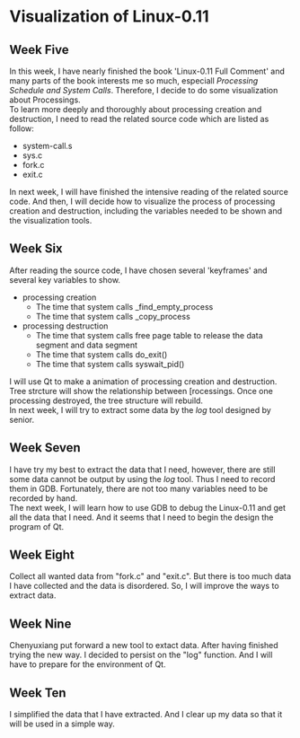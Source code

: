# Visualization of Linux-0.11
## Week Five
In this week, I have nearly finished the book 'Linux-0.11 Full Comment' and many parts of the book interests me so much, especiall *Processing Schedule and System Calls*. Therefore, I decide to do some visualization about Processings.  
To learn more deeply and thoroughly about processing creation and destruction, I need to read the related source code which are listed as follow:
- system-call.s
- sys.c
- fork.c
- exit.c     

In next week, I will have finished the intensive reading of the related source code. And then, I will decide how to visualize the process of processing creation and destruction, including the variables needed to be shown and the visualization tools.  

## Week Six
After reading the source code, I have chosen several 'keyframes' and several key variables to show.
- processing creation
  - The time that system calls \_find_empty_process
  - The time that system calls \_copy_process
- processing destruction
  - The time that system calls free page table to release the data segment and data segment
  - The time that system calls do_exit()
  - The time that system calls syswait_pid()

I will use Qt to make a animation of processing creation and destruction. Tree strcture will show the relationship between [rocessings. Once one processing destroyed, the tree structure will rebuild.   
In next week, I will try to extract some data by the *log* tool designed by senior.

## Week Seven
I have try my best to extract the data that I need, however, there are still some data cannot be output by using the *log* tool. Thus I need to record them in GDB. Fortunately, there are not too many variables need to be recorded by hand.  
The next week, I will learn how to use GDB to debug the Linux-0.11 and get all the data that I need. And it seems that I need to begin the design the program of Qt.

## Week Eight
Collect all wanted data from "fork.c" and "exit.c". But there is too much data I have collected and the data is disordered. So, I will improve the ways to extract data.

## Week Nine
Chenyuxiang put forward a new tool to extact data. After having finished trying the new way. I decided to persist on the "log" function. And I will have to prepare for the environment of Qt.

## Week Ten
I simplified the data that I have extracted. And I clear up my data so that it will be used in a simple way.
